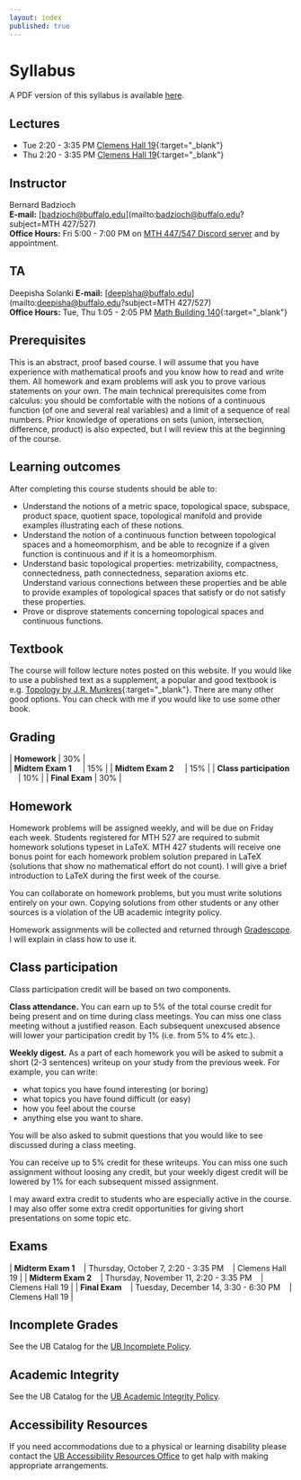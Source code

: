 ```yaml
---
layout: index
published: true
---
```



# Syllabus

A PDF version of this syllabus is available <a href="/assets/syllabus.pdf" markdown="0">here</a>.

## Lectures

* Tue 2:20 - 3:35 PM [Clemens Hall 19](http://www.buffalo.edu/home/visiting-ub/CampusMaps/maps.html#CLEMEN){:target="_blank"}
* Thu 2:20 - 3:35 PM [Clemens Hall 19](http://www.buffalo.edu/home/visiting-ub/CampusMaps/maps.html#CLEMEN){:target="_blank"}


## Instructor

Bernard Badzioch  
**E-mail:** [badzioch@buffalo.edu](mailto:badzioch@buffalo.edu?subject=MTH 427/527)  
**Office Hours:** Fri 5:00 - 7:00 PM on [MTH 447/547 Discord server](https://discord.com/)
and by appointment.

## TA

Deepisha Solanki
**E-mail:** [deepisha@buffalo.edu](mailto:deepisha@buffalo.edu?subject=MTH 427/527)  
**Office Hours:**  Tue, Thu 1:05 - 2:05 PM  [Math Building 140](http://www.buffalo.edu/home/visiting-ub/CampusMaps/maps.html#MATH){:target="_blank"}

## Prerequisites

This is an abstract, proof based course. I will assume that you have experience
with mathematical proofs and you know how to read and write them. All homework
and exam problems will ask you to prove various statements on your own. The main
technical prerequisites come from calculus: you should be comfortable with the
notions of a continuous function (of one and several real variables) and a limit
of a sequence of real numbers. Prior knowledge of operations on sets (union,
intersection, difference, product) is also expected, but I will review this at
the beginning of the course.

## Learning outcomes

After completing this course students should be able to:

* Understand the notions of a metric space, topological space, subspace,
  product space, quotient space, topological manifold and provide examples
  illustrating each of these notions.
* Understand the notion of a continuous function between topological spaces and
  a homeomorphism, and be able to recognize if a given
  function is continuous and if it is a homeomorphism.
* Understand basic topological properties: metrizability, compactness, connectedness,
  path connectedness, separation axioms etc. Understand various connections between
  these properties and be able to provide examples of topological spaces that satisfy
  or do not satisfy these properties.
* Prove or disprove statements concerning topological spaces and continuous functions.



## Textbook

The course will follow lecture notes posted on this website.
If you would like to use a published text as a supplement, a popular and good
textbook is e.g. [Topology by J.R. Munkres](https://www.amazon.com/Topology-2nd-Economy-James-Munkres/dp/8120320468/ref=pd_cp_14_1?_encoding=UTF8&pd_rd_i=8120320468&pd_rd_r=4VZWC9KGC5G31YR4T9ZA&pd_rd_w=5hg0t&pd_rd_wg=60htE&psc=1&refRID=4VZWC9KGC5G31YR4T9ZA){:target="_blank"}.
There are many other good options. You can check with me if you would like to
use some other book.

## Grading

| **Homework**                          | 30% |  
| **Midtem Exam 1** &nbsp; &nbsp;       | 15% |
| **Midtem Exam 2** &nbsp; &nbsp;       | 15% |
| **Class participation** &nbsp; &nbsp; | 10% |
| **Final Exam**                        | 30% |  


## Homework

Homework problems will be assigned weekly, and will be due on Friday each week.
Students registered for MTH 527 are required to submit homework solutions typeset
in LaTeX. MTH 427 students will receive one bonus point for each homework problem
solution prepared in LaTeX (solutions that show no mathematical effort do not count).
I will give a brief introduction to LaTeX during the first week of the course.

You can collaborate on homework problems, but you must write solutions entirely on your
own. Copying solutions from other students or any other sources is a violation
of the UB academic integrity policy.

Homework assignments will be collected and returned through [Gradescope](https://www.gradescope.com).
I will explain in class how to use it.

## Class participation

Class participation credit will be based on two components.

**Class attendance.** You can earn up to 5% of the total course credit
for being present and on time during class meetings. You can miss one
class meeting without a justified reason. Each subsequent unexcused absence
will lower your participation credit by 1% (i.e. from 5% to 4% etc.).

**Weekly digest.** As a part of each homework you will be asked to submit
a short (2-3 sentences) writeup on your study from the previous week.
For example, you can write:

* what topics you have found interesting (or boring)
* what topics you have found difficult (or easy)
* how  you feel about the course
* anything else you want to share.

You will be also asked to submit questions that you would like to see discussed
during a class meeting.  

You can receive up to 5% credit for these writeups. You can miss one
such assignment without loosing any credit, but your weekly digest credit will be
lowered by 1% for each subsequent missed assignment.   

I may award extra credit to students who are especially active in the course.
I may also offer some extra credit opportunities for giving short presentations
on some topic etc.


## Exams

| **Midterm Exam 1** &nbsp; &nbsp;| Thursday, October 7, 2:20 - 3:35 PM    &nbsp; &nbsp;| Clemens Hall 19  |
| **Midterm Exam 2** &nbsp; &nbsp;| Thursday, November 11, 2:20 - 3:35 PM  &nbsp; &nbsp;| Clemens Hall 19  |
| **Final Exam**     &nbsp; &nbsp;| Tuesday, December 14, 3:30 - 6:30 PM   &nbsp; &nbsp;| Clemens Hall 19  |  



## Incomplete Grades

See the UB Catalog for the [UB Incomplete Policy](https://catalog.buffalo.edu/policies/explanation.html).


## Academic Integrity

See the UB Catalog for the [UB Academic Integrity Policy](https://catalog.buffalo.edu/policies/integrity.html).


## Accessibility Resources

If you need accommodations due to a physical or learning disability please contact the
[UB Accessibility Resources Office](https://www.buffalo.edu/studentlife/who-we-are/departments/accessibility.html)
to get halp with making appropriate arrangements.
